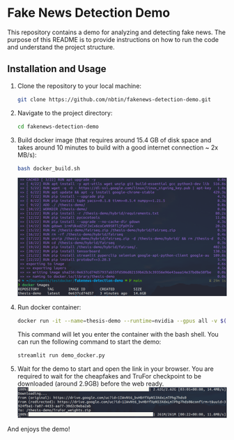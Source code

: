 # Fake News Detection Demo

This repository contains a demo for analyzing and detecting fake news. The purpose of this README is to provide instructions on how to run the code and understand the project structure.

## Installation and Usage

1. Clone the repository to your local machine:

    ```bash
    git clone https://github.com/nbtin/fakenews-detection-demo.git
    ```

2. Navigate to the project directory:

    ```bash
    cd fakenews-detection-demo
    ```

3. Build docker image (that requires around 15.4 GB of disk space and takes around 10 minutes to build with a good internet connection ~ 2x MB/s):

    ```bash
    bash docker_build.sh
    ```
    <img src="assets/build_dockerimage.png">

4. Run docker container:
    
    ```bash
    docker run -it --name=thesis-demo --runtime=nvidia --gpus all -v $(realpath ./):/thesis-demo/ thesis-demo bash
    
    ```
    This command will let you enter the container with the bash shell. You can run the following command to start the demo:
    
    ```bash
    streamlit run demo_docker.py
    ```

5. Wait for the demo to start and open the link in your browser. You are required to wait for the cheapfakes and TruFor checkpoint to be downloaded (around 2.9GB) before the web ready.
    <img src="assets/download_checkpoints.png">


And enjoys the demo!